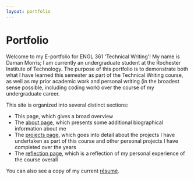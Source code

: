 ```yaml
---
layout: portfolio
---
```


# Portfolio

Welcome to my E-portfolio for ENGL 361 'Technical Writing'! My name is Daman
Morris; I am currently an undergraduate student at the Rochester Institute of
Technology. The purpose of this portfolio is to demonstrate both what I have
learned this semester as part of the Technical Writing course, as well as my
prior academic work and personal writing (in the broadest sense possible,
including coding work) over the course of my undergraduate career.

This site is organized into several distinct sections:

- This page, which gives a broad overview
- The [about page](about), which presents some additional biographical
  information about me
- The [projects page](proj), which goes into detail about the projects I have
  undertaken as part of this course and other personal projects I have completed
  over the years
- The [reflection page](refl), which is a reflection of my personal experience
  of the course overall

You can also see a copy of my current [résumé](/resume.pdf).
